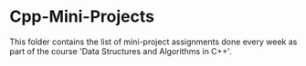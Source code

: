 # Cpp-Mini-Projects

This folder contains the list of mini-project assignments done every week as part of the course 'Data Structures and Algorithms in C++'.
